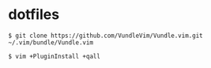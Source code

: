 # dotfiles

```
$ git clone https://github.com/VundleVim/Vundle.vim.git ~/.vim/bundle/Vundle.vim

$ vim +PluginInstall +qall
```
